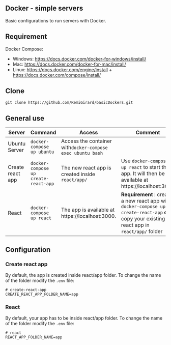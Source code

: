 ## Docker - simple servers

Basic configurations to run servers with Docker.

## Requirement
Docker Compose:
- Windows: https://docs.docker.com/docker-for-windows/install/
- Mac: https://docs.docker.com/docker-for-mac/install/
- Linux: https://docs.docker.com/engine/install + https://docs.docker.com/compose/install/


## Clone

`git clone https://github.com/RemiGirard/basicDockers.git`

## General use

Server | Command | Access | Comment
--- | --- | --- | ---
Ubuntu Server | `docker-compose up ubuntu` | Access the container with`docker-compose exec ubuntu bash` | 
Create react app | `docker-compose up create-react-app` | The new react app is created inside `react/app/` | Use `docker-compose up react` to start the app. It will then be available at https://localhost:3000
React | `docker-compose up react` | The app is available at https://localhost:3000. | **Requirement** : create a new react app with `docker-compose up create-react-app` **or** copy your existing react app in `react/app/` folder

## Configuration

### Create react app

By default, the app is created inside react/app folder. To change the name of the folder modify the `.env` file:

```
# create-react-app
CREATE_REACT_APP_FOLDER_NAME=app
```

### React

By default, your app has to be inside react/app folder. To change the name of the folder modify the `.env` file:

```
# react
REACT_APP_FOLDER_NAME=app
```